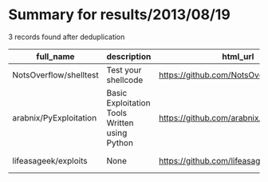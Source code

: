 
# Summary for results/2013/08/19
    
3 records found after deduplication

| full_name | description | html_url | matched_list | matched_count | pushed_at | size | stargazers_count | language | forks_count |
|------------------------|-----------------------------------------------|-------------------------------------------|----------------|-----------------|---------------------------|--------|--------------------|------------|---------------|
| NotsOverflow/shelltest | Test your shellcode | https://github.com/NotsOverflow/shelltest | ['shellcode'] | 1 | 2013-08-19 11:03:54+00:00 | 116 | 1 | C | 0 |
| arabnix/PyExploitation | Basic Exploitation Tools Written using Python | https://github.com/arabnix/PyExploitation | ['exploit'] | 1 | 2013-08-19 17:58:50+00:00 | 112 | 1 | nan | 0 |
| lifeasageek/exploits | None | https://github.com/lifeasageek/exploits | ['exploit'] | 1 | 2013-08-19 20:12:51+00:00 | 38 | 12 | nan | 2 |
